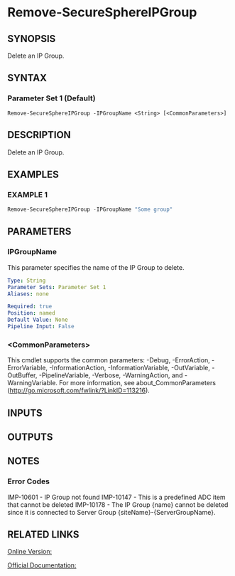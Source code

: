﻿# Remove-SecureSphereIPGroup

## SYNOPSIS
Delete an IP Group.

## SYNTAX

### Parameter Set 1 (Default)
```
Remove-SecureSphereIPGroup -IPGroupName <String> [<CommonParameters>]
```

## DESCRIPTION
Delete an IP Group.

## EXAMPLES

### EXAMPLE 1

```powershell
Remove-SecureSphereIPGroup -IPGroupName "Some group"
```

## PARAMETERS

### IPGroupName
This parameter specifies the name of the IP Group to delete.

```yaml
Type: String
Parameter Sets: Parameter Set 1
Aliases: none

Required: true
Position: named
Default Value: None
Pipeline Input: False
```

### \<CommonParameters\>
This cmdlet supports the common parameters: -Debug, -ErrorAction, -ErrorVariable, -InformationAction, -InformationVariable, -OutVariable, -OutBuffer, -PipelineVariable, -Verbose, -WarningAction, and -WarningVariable. For more information, see about_CommonParameters (http://go.microsoft.com/fwlink/?LinkID=113216).

## INPUTS

## OUTPUTS

## NOTES

### Error Codes
IMP-10601 - IP Group not found
IMP-10147 - This is a predefined ADC item that cannot be deleted
IMP-10178 - The IP Group {name} cannot be deleted since it is connected to Server Group {siteName}-{ServerGroupName}.

## RELATED LINKS

[Online Version:](https://github.com/akshinmustafayev/SecureSpherePS/tree/master/Documentation)

[Official Documentation:](https://docs.imperva.com/bundle/v13.6-api-reference-guide/page/69928.htm)



